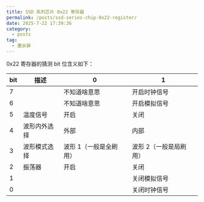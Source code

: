 ```yaml
---
title: SSD 系列芯片 0x22 寄存器
permalink: /posts/ssd-series-chip-0x22-register/
date: 2025-7-22 17:39:36
category:
  - posts
tag:
  - 墨水屏
---
```


0x22 寄存器的猜测 bit 位含义如下：

| bit|描述| 0 | 1|
|---|---|---|---|
|7| |不知道啥意思 | 开启时钟信号 |
|6| |不知道啥意思 | 开启模拟信号 |
|5| 温度信号 | 开启 | 关闭 |
|4| 波形内外选择 | 外部 | 内部 |
|3| 波形模式选择 |波形 1（一般是全刷用） | 波形 2（一般是局刷用） |
|2| 振荡器 | 开启 | 关闭 |
|1|  |  | 关闭模拟信号 |
|0|  |  | 关闭时钟信号 |
